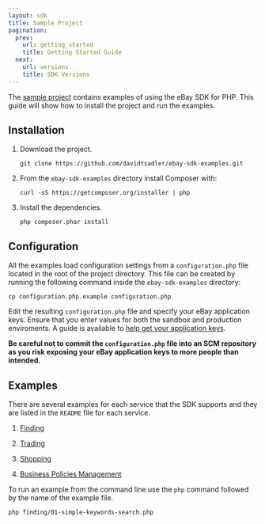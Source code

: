 ```yaml
---
layout: sdk
title: Sample Project
pagination:
  prev:
    url: getting_started
    title: Getting Started Guide
  next:
    url: versions
    title: SDK Versions
---
```

The [sample project](https://github.com/davidtsadler/ebay-sdk-examples) contains examples of using the eBay SDK for PHP. This guide will show how to install the project and run the examples.

## Installation

  1. Download the project.

     ```
     git clone https://github.com/davidtsadler/ebay-sdk-examples.git
     ```

  1. From the `ebay-sdk-examples` directory install Composer with:

     ```
     curl -sS https://getcomposer.org/installer | php
     ```

  1. Install the dependencies.

     ```
     php composer.phar install
     ```

## Configuration

All the examples load configuration settings from a `configuration.php` file located in the root of the project directory. This file can be created by running the following command inside the `ebay-sdk-examples` directory:

```
cp configuration.php.example configuration.php
```

Edit the resulting `configuration.php` file and specify your eBay application keys. Ensure that you enter values for both the sandbox and production enviroments. A guide is available to [help get your application keys](/sdk/guides/application_keys.html).

**Be careful not to commit the `configuration.php` file into an SCM repository as you risk exposing your eBay application keys to more people than intended.**

## Examples

There are several examples for each service that the SDK supports and they are listed in the `README` file for each service.

  1. [Finding](https://github.com/davidtsadler/ebay-sdk-examples/blob/master/finding/README.md)

  1. [Trading](https://github.com/davidtsadler/ebay-sdk-examples/blob/master/trading/README.md)

  1. [Shopping](https://github.com/davidtsadler/ebay-sdk-examples/blob/master/shopping/README.md)

  1. [Business Policies Management](https://github.com/davidtsadler/ebay-sdk-examples/blob/master/business-policies-management/README.md)

To run an example from the command line use the `php` command followed by the name of the example file.

```
php finding/01-simple-keywords-search.php
```
